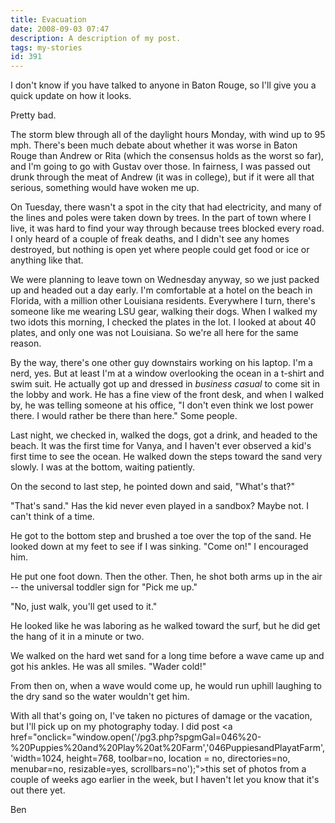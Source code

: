 ```yaml
---
title: Evacuation
date: 2008-09-03 07:47
description: A description of my post.
tags: my-stories
id: 391
---
```

I don't know if you have talked to anyone in Baton Rouge, so I'll give you a quick update on how it looks.

Pretty bad.

The storm blew through all of the daylight hours Monday, with wind up to 95 mph.  There's been much debate about whether it was worse in Baton Rouge than Andrew or Rita (which the consensus holds as the worst so far), and I'm going to go with Gustav over those.  In fairness, I was passed out drunk through the meat of Andrew (it was in college), but if it were all that serious, something would have woken me up.

On Tuesday, there wasn't a spot in the city that had electricity, and many of the lines and poles were taken down by trees.  In the part of town where I live, it was hard to find your way through because trees blocked every road.  I only heard of a couple of freak deaths, and I didn't see any homes destroyed, but nothing is open yet where people could get food or ice or anything like that.  

We were planning to leave town on Wednesday anyway, so we just packed up and headed out a day early.  I'm comfortable at a hotel on the beach in Florida, with a million other Louisiana residents.  Everywhere I turn, there's someone like me wearing LSU gear, walking their dogs.  When I walked my two idots this morning, I checked the plates in the lot.  I looked at about 40 plates, and only one was not Louisiana.  So we're all here for the same reason.

By the way, there's one other guy downstairs working on his laptop.  I'm a nerd, yes.  But at least I'm at a window overlooking the ocean in a t-shirt and swim suit.  He actually got up and dressed in <i>business casual</i> to come sit in the lobby and work.  He has a fine view of the front desk, and when I walked by, he was telling someone at his office, "I don't even think we lost power there.  I would rather be there than here."  Some people.

Last night, we checked in, walked the dogs, got a drink, and headed to the beach.  It was the first time for Vanya, and I haven't ever observed a kid's first time to see the ocean.  He walked down the steps toward the sand very slowly.  I was at the bottom, waiting patiently.

On the second to last step, he pointed down and said, "What's that?"

"That's sand."  Has the kid never even played in a sandbox?  Maybe not.  I can't think of a time.

He got to the bottom step and brushed a toe over the top of the sand.  He looked down at my feet to see if I was sinking.  "Come on!" I encouraged him.

He put one foot down.  Then the other.  Then, he shot both arms up in the air -- the universal toddler sign for "Pick me up."

"No, just walk, you'll get used to it."

He looked like he was laboring as he walked toward the surf, but he did get the hang of it in a minute or two.

We walked on the hard wet sand for a long time before a wave came up and got his ankles.  He was all smiles.  "Wader cold!"

From then on, when a wave would come up, he would run uphill laughing to the dry sand so the water wouldn't get him.  

With all that's going on, I've taken no pictures of damage or the vacation, but I'll pick up on my photography today.  I did post <a href="onclick="window.open('/pg3.php?spgmGal=046%20-%20Puppies%20and%20Play%20at%20Farm','046PuppiesandPlayatFarm','width=1024, height=768, toolbar=no, location = no, directories=no, menubar=no, resizable=yes, scrollbars=no');">this set of photos</a> from a couple of weeks ago earlier in the week, but I haven't let you know that it's out there yet.

Ben

